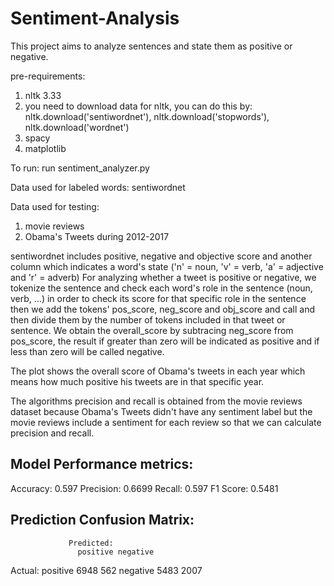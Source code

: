 # Sentiment-Analysis
This project aims to analyze sentences and state them as positive or negative.

pre-requirements:
  1. nltk 3.33
  2. you need to download data for nltk, you can do this by: nltk.download('sentiwordnet'), nltk.download('stopwords'),
     nltk.download('wordnet')
  3. spacy
  4. matplotlib
  
To run:
  run sentiment_analyzer.py
  
Data used for labeled words:
  sentiwordnet
  
Data used for testing:
  1. movie reviews 
  2. Obama's Tweets during 2012-2017
  
sentiwordnet includes positive, negative and objective score and another column which indicates a word's state ('n' = noun,
'v' = verb, 'a' = adjective and 'r' = adverb)
For analyzing whether a tweet is positive or negative, we tokenize the sentence and check each word's role in the sentence
(noun, verb, ...) in order to check its score for that specific role in the sentence then we add the tokens' pos_score, neg_score
and obj_score and call and then divide them by the number of tokens included in that tweet or sentence. We obtain the overall_score 
by subtracing neg_score from pos_score, the result if greater than zero will be indicated as positive and if less than zero will
be called negative.

The plot shows the overall score of Obama's tweets in each year which means how much positive his tweets are in that specific year.

The algorithms precision and recall is obtained from the movie reviews dataset because Obama's Tweets didn't have any sentiment label
but the movie reviews include a sentiment for each review so that we can calculate precision and recall.

Model Performance metrics:
------------------------------
Accuracy: 0.597
Precision: 0.6699
Recall: 0.597
F1 Score: 0.5481

Prediction Confusion Matrix:
------------------------------
                 Predicted:         
                   positive negative
Actual: positive       6948      562
        negative       5483     2007

